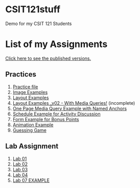 # CSIT121stuff
Demo for my CSIT 121 Students

<h1>List of my Assignments</h1>

<p><a href="https://roninoone.github.io/CSIT121stuff/">Click here to see the published versions. </a></p>

<h2>Practices</h2>

<ol>
<li><a href="practice/demo.html">Practice file</a></li>
<li><a href="practice/images_practice/images.html">Image Examples</a></li>
  <li><a href="practice/layouts" target="_blank">Layout Examples</a></li>
  <li><a href="practice/layouts_mobile" target="_blank">Layout Examples _v02 - With Media Queries!</a> (incomplete)</a></li>
  <li><a href="practice/mediaQueryExample.html" target="_blank">One Page Media Query Example with Named Anchors</a></li>
  <li><a href="practice/table_example.html" target="_blank">Schedule Example for Activity Discussion</a></li>
  <li><a href="practice/form_example.html" target="_blank">Form Example for Bonus Points</a></li>
  <li><a href="practice/animation_example.html" target="_blank">Animation Example</a></li>
  <li><a href="practice/number-guessing-game-start.html" target="_blank">Guessing Game</a></li>
  
</ol>

<h2>Lab Assignment</h2>

<ol>
<li><a href="lab01/aboutme.html" target="_blank">Lab 01</a></li>
<li><a href="lab02/" target="_blank">Lab 02</a></li>
<li><a href="lab03/" target="_blank">Lab 03</a></li>
<li><a href="lab04/" target="_blank">Lab 04</a></li>
<li><a href="lab07example/table.html" target="_blank">Lab 07 EXAMPLE</a></li>
</ol>

